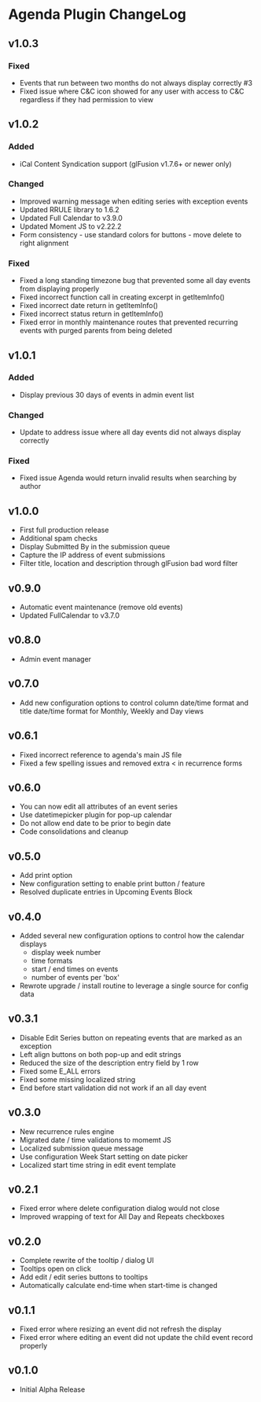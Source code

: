 # Agenda Plugin ChangeLog

## v1.0.3

### Fixed
  - Events that run between two months do not always display correctly #3
  - Fixed issue where C&C icon showed for any user with access to C&C regardless if they had permission to view

## v1.0.2

### Added
 - iCal Content Syndication support (glFusion v1.7.6+ or newer only)

### Changed
 - Improved warning message when editing series with exception events
 - Updated RRULE library to 1.6.2
 - Updated Full Calendar to v3.9.0
 - Updated Moment JS to v2.22.2
 - Form consistency - use standard colors for buttons - move delete to right alignment

### Fixed
 - Fixed a long standing timezone bug that prevented some all day events from displaying properly
 - Fixed incorrect function call in creating excerpt in getItemInfo()
 - Fixed incorrect date return in getItemInfo()
 - Fixed incorrect status return in getItemInfo()
 - Fixed error in monthly maintenance routes that prevented recurring events with purged parents from being deleted

## v1.0.1

### Added
 - Display previous 30 days of events in admin event list

### Changed
 - Update to address issue where all day events did not always display correctly

### Fixed
 - Fixed issue Agenda would return invalid results when searching by author

## v1.0.0
 - First full production release
 - Additional spam checks
 - Display Submitted By in the submission queue
 - Capture the IP address of event submissions
 - Filter title, location and description through glFusion bad word filter

## v0.9.0
 - Automatic event maintenance (remove old events)
 - Updated FullCalendar to v3.7.0

## v0.8.0
 - Admin event manager

## v0.7.0
 - Add new configuration options to control column date/time format and title date/time format for Monthly, Weekly and Day views

## v0.6.1
 - Fixed incorrect reference to agenda's main JS file
 - Fixed a few spelling issues and removed extra < in recurrence forms

## v0.6.0
 - You can now edit all attributes of an event series
 - Use datetimepicker plugin for pop-up calendar
 - Do not allow end date to be prior to begin date
 - Code consolidations and cleanup

## v0.5.0
 - Add print option
 - New configuration setting to enable print button / feature
 - Resolved duplicate entries in Upcoming Events Block

## v0.4.0
 - Added several new configuration options to control how the calendar displays
   - display week number
   - time formats
   - start / end times on events
   - number of events per 'box'
 - Rewrote upgrade / install routine to leverage a single source for config data

## v0.3.1
 - Disable Edit Series button on repeating events that are marked as an exception
 - Left align buttons on both pop-up and edit strings
 - Reduced the size of the description entry field by 1 row
 - Fixed some E_ALL errors
 - Fixed some missing localized string
 - End before start validation did not work if an all day event

## v0.3.0
 - New recurrence rules engine
 - Migrated date / time validations to momemt JS
 - Localized submission queue message
 - Use configuration Week Start setting on date picker
 - Localized start time string in edit event template

## v0.2.1
 - Fixed error where delete configuration dialog would not close
 - Improved wrapping of text for All Day and Repeats checkboxes

## v0.2.0
 - Complete rewrite of the tooltip / dialog UI
 - Tooltips open on click
 - Add edit / edit series buttons to tooltips
 - Automatically calculate end-time when start-time is changed

## v0.1.1
 - Fixed error where resizing an event did not refresh the display
 - Fixed error where editing an event did not update the child event record properly

## v0.1.0
 - Initial Alpha Release

